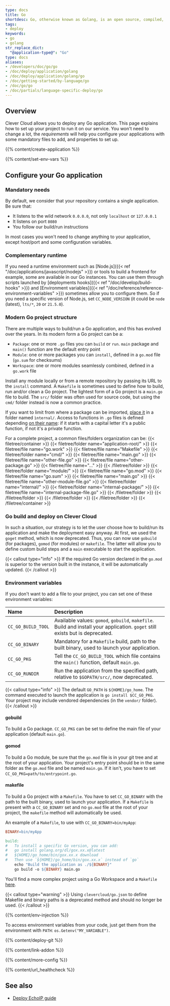 ```yaml
---
type: docs
title: Go
shortdesc: Go, otherwise known as Golang, is an open source, compiled, garbage-collected, concurrent system programming language.
tags:
- deploy
keywords:
- go
- golang
str_replace_dict:
  "@application-type@": "Go"
type: docs
aliases:
- /developers/doc/go/go
- /doc/deploy/application/golang
- /doc/deploy/application/golang/go
- /doc/getting-started/by-language/go
- /doc/go/go
- /doc/partials/language-specific-deploy/go
---
```


## Overview

Clever Cloud allows you to deploy any Go application. This page explains how to set up your project to run it on our service. You won't need to change a lot, the *requirements* will help you configure your applications with some mandatory files to add, and properties to set up.

{{% content/create-application %}}

{{% content/set-env-vars %}}

## Configure your Go application

### Mandatory needs

By default, we consider that your repository contains a single application. Be sure that:
* It listens to the wild network `0.0.0.0`, not only `localhost` or `127.0.0.1`
* It listens on port `8080`
* You follow our build/run instructions

In most cases you won't need to change anything to your application, except host/port and some configuration variables.

### Complementary runtime

If you need a runtime environment such as [Node.js]({{< ref "/doc/applications/javascript/nodejs" >}}) or tools to build a frontend for example, some are available in our Go instances. You can use them through scripts launched by [deployments hooks]({{< ref "/doc/develop/build-hooks" >}}) and [Environment variables]({{< ref "/doc/reference/reference-environment-variables" >}}) sometimes allow you to configure them. So if you need a specific version of Node.js, set `CC_NODE_VERSION` (it could be `node` (latest), `lts/*`, `20` or `21.5.0`).

### Modern Go project structure

There are multiple ways to build/run a Go application, and this has evolved over the years. In its modern form a Go project can be a:
- `Package`: one or more `.go` files you can `build` or `run`. `main` package and `main()` function are the default entry point
- `Module`: one or more packages you can `install`, defined in a `go.mod` file (`go.sum` for checksums)
- `Workspace`: one or more modules seamlessly combined, defined in a `go.work` file

Install any module locally or from a remote repository by passing its URL to the `install` command. A `Makefile` is sometimes used to define how to build, run and/or clean a Go project. The lightest form of a Go project is a `main.go` file to build. The `src/` folder was often used for source code, but using the `cmd/` folder instead is now a common practice.

If you want to limit from where a package can be imported, [place it](https://docs.google.com/document/d/1e8kOo3r51b2BWtTs_1uADIA5djfXhPT36s6eHVRIvaU/edit) in a folder named `ìnternal/`. Access to functions in `.go` files is defined depending [on their name](https://go.dev/tour/basics/3): if it starts with a capital letter it's a public function, if not it's a private function.

For a complete project, a common files/folders organization can be:
{{< filetree/container >}}
  {{< filetree/folder name="application-root/" >}}
    {{< filetree/file name="go.work" >}}
    {{< filetree/file name="Makefile" >}}
    {{< filetree/folder name="cmd/" >}}
      {{< filetree/file name="main.go" >}}
      {{< filetree/file name="other-file.go" >}}
      {{< filetree/file name="other-package.go" >}}
      {{< filetree/file name="…" >}}
    {{< /filetree/folder >}}
        {{< filetree/folder name="module/" >}}
          {{< filetree/file name="go.mod" >}}
          {{< filetree/file name="go.sum" >}}
          {{< filetree/file name="main.go" >}}
          {{< filetree/file name="other-module-file.go" >}}
            {{< filetree/folder name="internal/" >}}
              {{< filetree/folder name="internal-package/" >}}
                {{< filetree/file name="internal-package-file.go" >}}
              {{< /filetree/folder >}}
            {{< /filetree/folder >}}
      {{< /filetree/folder >}}
  {{< /filetree/folder >}}
{{< /filetree/container >}}

### Go build and deploy on Clever Cloud

In such a situation, our strategy is to let the user choose how to build/run its application and make the deployment easy anyway. At first, we used the `goget` method, which is now deprecated. Thus, you can now use `gobuild` (for packages), `gomod` (for modules) or `makefile`. The latter will allow you to define custom build steps and a `main` executable to start the application.

{{< callout type="info" >}}
  If the required Go version declared in the `go.mod` is superior to the version built in the instance, it will be automatically updated.
{{< /callout >}}

### Environment variables

If you don't want to add a file to your project, you can set one of these environment variables:

| Name | Description |
| :------- | :---- |
| `CC_GO_BUILD_TOOL` | Available values: `gomod`, `gobuild`, `makefile`. Build and install your application. `goget` still exists but is deprecated. |
| `CC_GO_BINARY` | Mandatory for a `Makefile` build, path to the built binary, used to launch your application. |
| `CC_GO_PKG` | Tell the `CC_GO_BUILD_TOOL` which file contains the `main()` function, default `main.go`. |
| `CC_GO_RUNDIR` | Run the application from the specified path, relative to `$GOPATH/src/`, now deprecated. |

{{< callout type="info" >}}
  The default `GO_PATH` is `${HOME}/go_home`.
  The command executed to launch the application is `go install $CC_GO_PKG`. \
  Your project may include vendored dependencies (in the `vendor/` folder).
{{< /callout >}}

#### gobuild

To build a Go package. `CC_GO_PKG` can be set to define the main file of your application (default `main.go`).

#### gomod

To build a Go module, be sure that the `go.mod` file is in your git tree and at the root of your application. Your project's entry point should be in the same folder as the `go.mod` file and be named `main.go`. If it isn't, you have to set `CC_GO_PKG=path/to/entrypoint.go`.

#### makefile

To build a Go project with a `Makefile`. You have to set `CC_GO_BINARY` with the path to the built binary, used to launch your application. If a `Makefile` is present with a `CC_GO_BINARY` set and no `go.mod` file at the root of your project, the `makefile` method will automatically be used.

An example of a `Makefile`, to use with `CC_GO_BINARY=bin/myApp`:

```Makefile {filename="Makefile"}
BINARY=bin/myApp

build:
#	To install a specific Go version, you can add:
#	go install golang.org/dl/gox.xx.x@latest
#	${HOME}/go_home/bin/gox.xx.x download
#	Then use `${HOME}/go_home/bin/gox.xx.x` instead of `go`
	echo "Build the application as ./${BINARY}"
	go build -o ${BINARY} main.go
```

You'll find a more complex project using a Go Workspace and a `Makefile` [here](https://github.com/CleverCloud/go-workspaces).

{{< callout type="warning" >}}
  Using `clevercloud/go.json` to define Makefile and binary paths is a deprecated method and should no longer be used.
{{< /callout >}}

 {{% content/env-injection %}}

To access environment variables from your code, just get them from the environment with `PATH`: `os.Getenv("MY_VARIABLE")`.

{{% content/deploy-git %}}

{{% content/link-addon %}}

{{% content/more-config %}}

{{% content/url_healthcheck %}}

## See also

* [Deploy EchoIP guide](../../../guides/go-echoip/)

